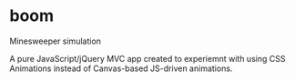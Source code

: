 # boom
Minesweeper simulation

A pure JavaScript/jQuery MVC app created to experiemnt with using CSS Animations instead of Canvas-based JS-driven animations.
